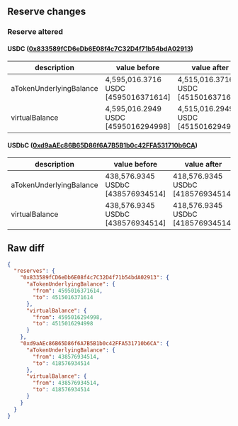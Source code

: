 ## Reserve changes

### Reserve altered

#### USDC ([0x833589fCD6eDb6E08f4c7C32D4f71b54bdA02913](https://basescan.org/address/0x833589fCD6eDb6E08f4c7C32D4f71b54bdA02913))

| description | value before | value after |
| --- | --- | --- |
| aTokenUnderlyingBalance | 4,595,016.3716 USDC [4595016371614] | 4,515,016.3716 USDC [4515016371614] |
| virtualBalance | 4,595,016.2949 USDC [4595016294998] | 4,515,016.2949 USDC [4515016294998] |


#### USDbC ([0xd9aAEc86B65D86f6A7B5B1b0c42FFA531710b6CA](https://basescan.org/address/0xd9aAEc86B65D86f6A7B5B1b0c42FFA531710b6CA))

| description | value before | value after |
| --- | --- | --- |
| aTokenUnderlyingBalance | 438,576.9345 USDbC [438576934514] | 418,576.9345 USDbC [418576934514] |
| virtualBalance | 438,576.9345 USDbC [438576934514] | 418,576.9345 USDbC [418576934514] |


## Raw diff

```json
{
  "reserves": {
    "0x833589fCD6eDb6E08f4c7C32D4f71b54bdA02913": {
      "aTokenUnderlyingBalance": {
        "from": 4595016371614,
        "to": 4515016371614
      },
      "virtualBalance": {
        "from": 4595016294998,
        "to": 4515016294998
      }
    },
    "0xd9aAEc86B65D86f6A7B5B1b0c42FFA531710b6CA": {
      "aTokenUnderlyingBalance": {
        "from": 438576934514,
        "to": 418576934514
      },
      "virtualBalance": {
        "from": 438576934514,
        "to": 418576934514
      }
    }
  }
}
```